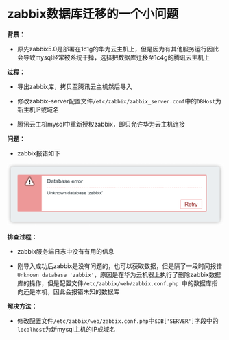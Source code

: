 # zabbix数据库迁移的一个小问题

**背景：**

- 原先zabbix5.0是部署在1c1g的华为云主机上，但是因为有其他服务运行因此会导致mysql经常被系统干掉，选择把数据库迁移至1c4g的腾讯云主机上

**过程：**

- 导出zabbix库，拷贝至腾讯云主机然后导入
- 修改zabbix-server配置文件`/etc/zabbix/zabbix_server.conf`中的`DBHost`为新主机IP或域名

- 腾讯云主机mysql中重新授权zabbix，即只允许华为云主机连接



**问题：**

- zabbix报错如下

![iShot2020-07-2516.33.42](https://github.com/pptfz/picgo-images/blob/master/img/iShot2020-07-2516.33.42.png)

**排查过程：**

- zabbix服务端日志中没有有用的信息

- 刚导入成功后zabbix是没有问题的，也可以获取数据，但是隔了一段时间报错`Unknown database 'zabbix'`，原因是在华为云机器上执行了删除zabbix数据库的操作，但是配置文件`/etc/zabbix/web/zabbix.conf.php `中的数据库指向还是本机，因此会报错未知的数据库



**解决方法：**

- 修改配置文件`/etc/zabbix/web/zabbix.conf.php`中`$DB['SERVER']`字段中的`localhost`为新mysql主机的IP或域名

